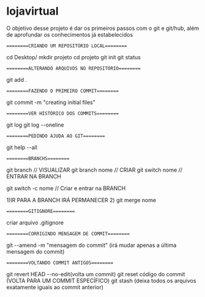 # lojavirtual
O objetivo desse projeto é dar os primeiros passos com o git e git/hub, além de aprofundar os conhecimentos já estabelecidos

	========CRIANDO UM REPOSITÓRIO LOCAL========

cd Desktop/
mkdir projeto
cd projeto
git init
git status

	========ALTERANDO ARQUIVOS NO REPOSITÓRIO========

git add .

	========FAZENDO O PRIMEIRO COMMIT========

git commit -m "creating initial files"

	========VER HISTÓRICO DOS COMMITS========

git log
git log --oneline

	========PEDINDO AJUDA AO GIT========

git help --all

	========BRANCHS========

git branch       // VISUALIZAR
git branch nome  // CRIAR
git switch nome  // ENTRAR NA BRANCH

git switch -c nome // Criar e entrar na BRANCH

1)IR PARA A BRANCH IRÁ PERMANECER
2) git merge nome

	========GITIGNORE========

criar arquivo .gitignore

	========CORRIGINDO MENSAGEM DE COMMIT========

git --amend -m "mensagem do commit" (irá mudar apenas a última mensagem do commit)

	========VOLTANDO COMMIT ANTIGOS========

git revert HEAD --no-edit(volta um commit)
git reset código do commit (VOLTA PARA UM COMMIT ESPECÍFICO)
git stash 		(deixa todos os arquivos exatamente iguais ao commit anterior)



